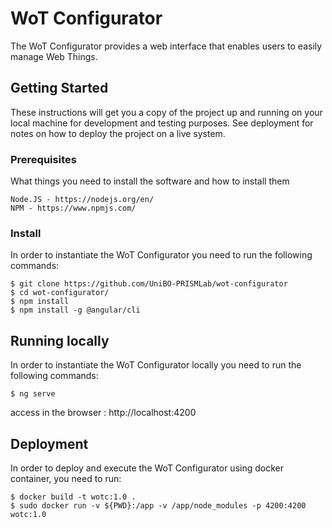 # WoT Configurator

The WoT Configurator provides a web interface that enables users to easily manage Web Things.

## Getting Started

These instructions will get you a copy of the project up and running on your local machine for development and testing purposes. See deployment for notes on how to deploy the project on a live system.

### Prerequisites

What things you need to install the software and how to install them

```
Node.JS - https://nodejs.org/en/
NPM - https://www.npmjs.com/
```

### Install

In order to instantiate the WoT Configurator you need to run the following commands:

```console
$ git clone https://github.com/UniBO-PRISMLab/wot-configurator
$ cd wot-configurator/
$ npm install
$ npm install -g @angular/cli
```

## Running locally

In order to instantiate the WoT Configurator locally you need to run the following commands:

```console
$ ng serve
```

access in the browser : http://localhost:4200


## Deployment

In order to deploy and execute the WoT Configurator using docker container, you need to run:

```console
$ docker build -t wotc:1.0 .
$ sudo docker run -v ${PWD}:/app -v /app/node_modules -p 4200:4200 wotc:1.0
```



